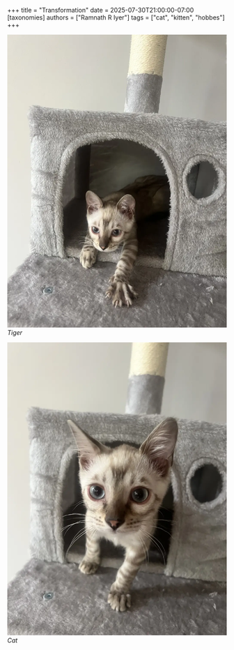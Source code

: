 +++
title = "Transformation"
date = 2025-07-30T21:00:00-07:00
[taxonomies]
authors = ["Ramnath R Iyer"]
tags = ["cat", "kitten", "hobbes"]
+++

![Tiger](hobbes-tiger.webp "Tiger")
*Tiger*

![Cat](hobbes-cat.webp "Cat")
*Cat*
